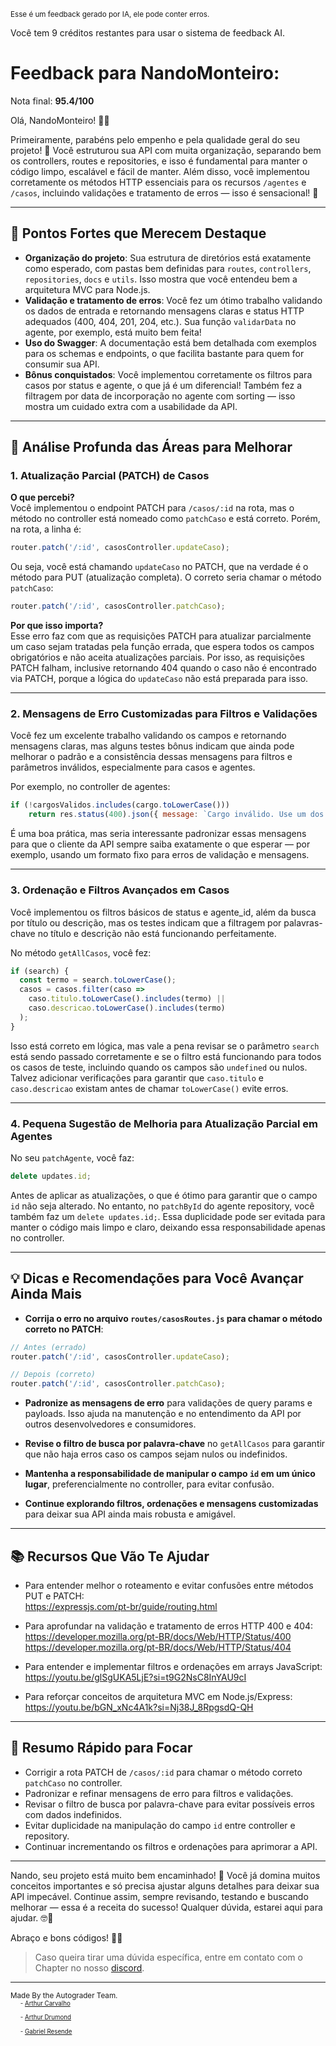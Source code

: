 <sup>Esse é um feedback gerado por IA, ele pode conter erros.</sup>

Você tem 9 créditos restantes para usar o sistema de feedback AI.

# Feedback para NandoMonteiro:

Nota final: **95.4/100**

Olá, NandoMonteiro! 👋🚀

Primeiramente, parabéns pelo empenho e pela qualidade geral do seu projeto! 🎉 Você estruturou sua API com muita organização, separando bem os controllers, routes e repositories, e isso é fundamental para manter o código limpo, escalável e fácil de manter. Além disso, você implementou corretamente os métodos HTTP essenciais para os recursos `/agentes` e `/casos`, incluindo validações e tratamento de erros — isso é sensacional! 👏

---

## 🎯 Pontos Fortes que Merecem Destaque

- **Organização do projeto**: Sua estrutura de diretórios está exatamente como esperado, com pastas bem definidas para `routes`, `controllers`, `repositories`, `docs` e `utils`. Isso mostra que você entendeu bem a arquitetura MVC para Node.js.  
- **Validação e tratamento de erros**: Você fez um ótimo trabalho validando os dados de entrada e retornando mensagens claras e status HTTP adequados (400, 404, 201, 204, etc.). Sua função `validarData` no agente, por exemplo, está muito bem feita!  
- **Uso do Swagger**: A documentação está bem detalhada com exemplos para os schemas e endpoints, o que facilita bastante para quem for consumir sua API.  
- **Bônus conquistados**: Você implementou corretamente os filtros para casos por status e agente, o que já é um diferencial! Também fez a filtragem por data de incorporação no agente com sorting — isso mostra um cuidado extra com a usabilidade da API.

---

## 🔎 Análise Profunda das Áreas para Melhorar

### 1. Atualização Parcial (PATCH) de Casos

**O que percebi?**  
Você implementou o endpoint PATCH para `/casos/:id` na rota, mas o método no controller está nomeado como `patchCaso` e está correto. Porém, na rota, a linha é:

```js
router.patch('/:id', casosController.updateCaso);
```

Ou seja, você está chamando `updateCaso` no PATCH, que na verdade é o método para PUT (atualização completa). O correto seria chamar o método `patchCaso`:

```js
router.patch('/:id', casosController.patchCaso);
```

**Por que isso importa?**  
Esse erro faz com que as requisições PATCH para atualizar parcialmente um caso sejam tratadas pela função errada, que espera todos os campos obrigatórios e não aceita atualizações parciais. Por isso, as requisições PATCH falham, inclusive retornando 404 quando o caso não é encontrado via PATCH, porque a lógica do `updateCaso` não está preparada para isso.

---

### 2. Mensagens de Erro Customizadas para Filtros e Validações

Você fez um excelente trabalho validando os campos e retornando mensagens claras, mas alguns testes bônus indicam que ainda pode melhorar o padrão e a consistência dessas mensagens para filtros e parâmetros inválidos, especialmente para casos e agentes.

Por exemplo, no controller de agentes:

```js
if (!cargosValidos.includes(cargo.toLowerCase()))
    return res.status(400).json({ message: `Cargo inválido. Use um dos seguintes valores: ${cargosValidos.join(', ')}` })
```

É uma boa prática, mas seria interessante padronizar essas mensagens para que o cliente da API sempre saiba exatamente o que esperar — por exemplo, usando um formato fixo para erros de validação e mensagens.

---

### 3. Ordenação e Filtros Avançados em Casos

Você implementou os filtros básicos de status e agente_id, além da busca por título ou descrição, mas os testes indicam que a filtragem por palavras-chave no título e descrição não está funcionando perfeitamente. 

No método `getAllCasos`, você fez:

```js
if (search) {
  const termo = search.toLowerCase();
  casos = casos.filter(caso =>
    caso.titulo.toLowerCase().includes(termo) ||
    caso.descricao.toLowerCase().includes(termo)
  );
}
```

Isso está correto em lógica, mas vale a pena revisar se o parâmetro `search` está sendo passado corretamente e se o filtro está funcionando para todos os casos de teste, incluindo quando os campos são `undefined` ou nulos. Talvez adicionar verificações para garantir que `caso.titulo` e `caso.descricao` existam antes de chamar `toLowerCase()` evite erros.

---

### 4. Pequena Sugestão de Melhoria para Atualização Parcial em Agentes

No seu `patchAgente`, você faz:

```js
delete updates.id;
```

Antes de aplicar as atualizações, o que é ótimo para garantir que o campo `id` não seja alterado. No entanto, no `patchById` do agente repository, você também faz um `delete updates.id;`. Essa duplicidade pode ser evitada para manter o código mais limpo e claro, deixando essa responsabilidade apenas no controller.

---

## 💡 Dicas e Recomendações para Você Avançar Ainda Mais

- **Corrija o erro no arquivo `routes/casosRoutes.js` para chamar o método correto no PATCH**:

```js
// Antes (errado)
router.patch('/:id', casosController.updateCaso);

// Depois (correto)
router.patch('/:id', casosController.patchCaso);
```

- **Padronize as mensagens de erro** para validações de query params e payloads. Isso ajuda na manutenção e no entendimento da API por outros desenvolvedores e consumidores.

- **Revise o filtro de busca por palavra-chave** no `getAllCasos` para garantir que não haja erros caso os campos sejam nulos ou indefinidos.

- **Mantenha a responsabilidade de manipular o campo `id` em um único lugar**, preferencialmente no controller, para evitar confusão.

- **Continue explorando filtros, ordenações e mensagens customizadas** para deixar sua API ainda mais robusta e amigável.

---

## 📚 Recursos Que Vão Te Ajudar

- Para entender melhor o roteamento e evitar confusões entre métodos PUT e PATCH:  
  https://expressjs.com/pt-br/guide/routing.html

- Para aprofundar na validação e tratamento de erros HTTP 400 e 404:  
  https://developer.mozilla.org/pt-BR/docs/Web/HTTP/Status/400  
  https://developer.mozilla.org/pt-BR/docs/Web/HTTP/Status/404

- Para entender e implementar filtros e ordenações em arrays JavaScript:  
  https://youtu.be/glSgUKA5LjE?si=t9G2NsC8InYAU9cI

- Para reforçar conceitos de arquitetura MVC em Node.js/Express:  
  https://youtu.be/bGN_xNc4A1k?si=Nj38J_8RpgsdQ-QH

---

## 📝 Resumo Rápido para Focar

- Corrigir a rota PATCH de `/casos/:id` para chamar o método correto `patchCaso` no controller.  
- Padronizar e refinar mensagens de erro para filtros e validações.  
- Revisar o filtro de busca por palavra-chave para evitar possíveis erros com dados indefinidos.  
- Evitar duplicidade na manipulação do campo `id` entre controller e repository.  
- Continuar incrementando os filtros e ordenações para aprimorar a API.

---

Nando, seu projeto está muito bem encaminhado! 🚀 Você já domina muitos conceitos importantes e só precisa ajustar alguns detalhes para deixar sua API impecável. Continue assim, sempre revisando, testando e buscando melhorar — essa é a receita do sucesso! Qualquer dúvida, estarei aqui para ajudar. 🤓💪

Abraço e bons códigos! 👊✨

> Caso queira tirar uma dúvida específica, entre em contato com o Chapter no nosso [discord](https://discord.gg/DryuHVnz).



---
<sup>Made By the Autograder Team.</sup><br>&nbsp;&nbsp;&nbsp;&nbsp;<sup><sup>- [Arthur Carvalho](https://github.com/ArthurCRodrigues)</sup></sup><br>&nbsp;&nbsp;&nbsp;&nbsp;<sup><sup>- [Arthur Drumond](https://github.com/drumondpucminas)</sup></sup><br>&nbsp;&nbsp;&nbsp;&nbsp;<sup><sup>- [Gabriel Resende](https://github.com/gnvr29)</sup></sup>